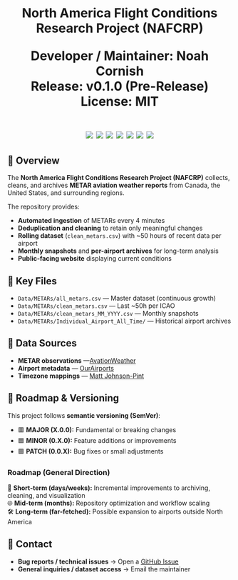 <h1 align="center">
North America Flight Conditions Research Project (NAFCRP)  

**Developer / Maintainer:** Noah Cornish  
**Release:** v0.1.0 (Pre-Release)  
**License:** MIT  
<h1/>
<p align="center">
  <img src="https://img.shields.io/badge/status-active-brightgreen"/>
  <img src="https://img.shields.io/badge/version-0.1.0-blue"/>
  <img src="https://img.shields.io/github/last-commit/NoahCornish/North-America-Flight-Conditions-Research-Project"/>
  <img src="https://img.shields.io/github/actions/workflow/status/NoahCornish/North-America-Flight-Conditions-Research-Project/fetch_metars.yml?label=METAR%20Fetch"/>
  <img src="https://img.shields.io/badge/data%20updates-every%204%20min-ff69b4"/>
  <img src="https://img.shields.io/badge/airports-tracked%202500+-informational"/>
  <img src="https://img.shields.io/badge/made%20with-R%20%26%20GitHub%20Actions-lightgrey"/>
</p>

## 📖 Overview  

The **North America Flight Conditions Research Project (NAFCRP)** collects, cleans, and archives **METAR aviation weather reports** from Canada, the United States, and surrounding regions.  

The repository provides:  
- **Automated ingestion** of METARs every 4 minutes  
- **Deduplication and cleaning** to retain only meaningful changes  
- **Rolling dataset** (`clean_metars.csv`) with ~50 hours of recent data per airport  
- **Monthly snapshots** and **per-airport archives** for long-term analysis  
- **Public-facing website** displaying current conditions  

## 📂 Key Files  

- `Data/METARs/all_metars.csv` — Master dataset (continuous growth)  
- `Data/METARs/clean_metars.csv` — Last ~50h per ICAO  
- `Data/METARs/clean_metars_MM_YYYY.csv` — Monthly snapshots  
- `Data/METARs/Individual_Airport_All_Time/` — Historical airport archives  

## 📡 Data Sources  

- **METAR observations** —[AvationWeather](https://aviationweather.gov/data/api/)
- **Airport metadata** — [OurAirports](https://ourairports.com/data/)  
- **Timezone mappings** — [Matt Johnson-Pint](https://github.com/mattjohnsonpint)  

## 🔮 Roadmap & Versioning  

This project follows **semantic versioning (SemVer)**:  

- 🟥 **MAJOR (X.0.0):** Fundamental or breaking changes  
- 🟦 **MINOR (0.X.0):** Feature additions or improvements  
- 🟩 **PATCH (0.0.X):** Bug fixes or small adjustments  

### Roadmap (General Direction)  

🚀 **Short-term (days/weeks):** Incremental improvements to archiving, cleaning, and visualization  
🌐 **Mid-term (months):** Repository optimization and workflow scaling  
🛠 **Long-term (far-fetched):** Possible expansion to airports outside North America  

## 📣 Contact  

- **Bug reports / technical issues** → Open a [GitHub Issue](../../issues)  
- **General inquiries / dataset access** → Email the maintainer  
